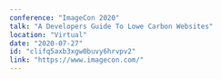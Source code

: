 ```yaml
---
conference: "ImageCon 2020"
talk: "A Developers Guide To Lowe Carbon Websites"
location: "Virtual"
date: "2020-07-27"
id: "clifq5axb3xgw0buvy6hrvpv2"
link: "https://www.imagecon.com/"
---
```


